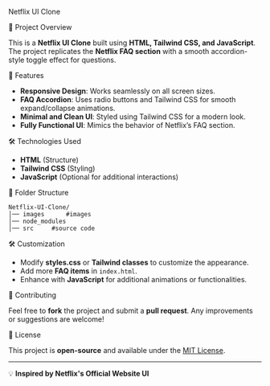 Netflix UI Clone

📌 Project Overview

This is a **Netflix UI Clone** built using **HTML, Tailwind CSS, and JavaScript**. The project replicates the **Netflix FAQ section** with a smooth accordion-style toggle effect for questions.

🚀 Features

- **Responsive Design**: Works seamlessly on all screen sizes.
- **FAQ Accordion**: Uses radio buttons and Tailwind CSS for smooth expand/collapse animations.
- **Minimal and Clean UI**: Styled using Tailwind CSS for a modern look.
- **Fully Functional UI**: Mimics the behavior of Netflix’s FAQ section.

🛠️ Technologies Used

- **HTML** (Structure)
- **Tailwind CSS** (Styling)
- **JavaScript** (Optional for additional interactions)

📂 Folder Structure

```
Netflix-UI-Clone/
│── images      #images
│── node_modules
│── src     #source code
```

🛠️ Customization

- Modify **styles.css** or **Tailwind classes** to customize the appearance.
- Add more **FAQ items** in `index.html`.
- Enhance with **JavaScript** for additional animations or functionalities.

🤝 Contributing

Feel free to **fork** the project and submit a **pull request**. Any improvements or suggestions are welcome!

📜 License

This project is **open-source** and available under the [MIT License](LICENSE).

---

💡 **Inspired by Netflix's Official Website UI**
